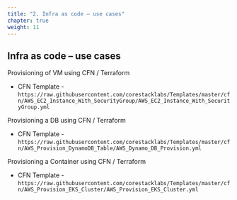 ```yaml
---
title: "2. Infra as code – use cases​​"
chapter: true
weight: 11
---
```

## Infra as code – use cases​

Provisioning of VM using CFN / Terraform​

 - CFN Template - `https://raw.githubusercontent.com/corestacklabs/Templates/master/cfn/AWS_EC2_Instance_With_SecurityGroup/AWS_EC2_Instance_With_SecurityGroup.yml`

Provisioning a DB using CFN / Terraform​

 - CFN Template - `https://raw.githubusercontent.com/corestacklabs/Templates/master/cfn/AWS_Provision_DynamoDB_Table/AWS_Dynamo_DB_Provision.yml`

Provisioning a Container using CFN / Terraform​

 - CFN Template - `https://raw.githubusercontent.com/corestacklabs/Templates/master/cfn/AWS_Provision_EKS_Cluster/AWS_Provision_EKS_Cluster.yml`

​
